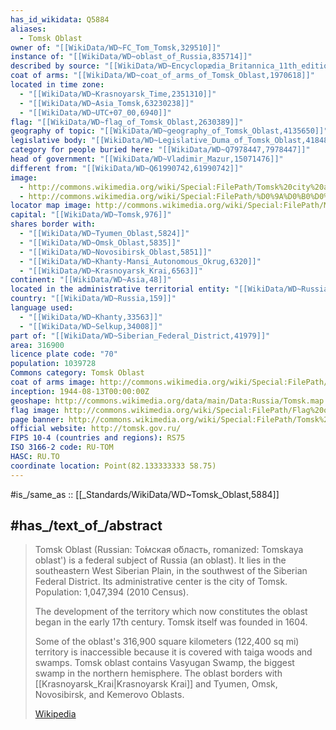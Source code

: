 ```yaml
---
has_id_wikidata: Q5884
aliases:
  - Tomsk Oblast
owner of: "[[WikiData/WD~FC_Tom_Tomsk,329510]]"
instance of: "[[WikiData/WD~oblast_of_Russia,835714]]"
described by source: "[[WikiData/WD~Encyclopædia_Britannica_11th_edition,867541]]"
coat of arms: "[[WikiData/WD~coat_of_arms_of_Tomsk_Oblast,1970618]]"
located in time zone:
  - "[[WikiData/WD~Krasnoyarsk_Time,2351310]]"
  - "[[WikiData/WD~Asia_Tomsk,63230238]]"
  - "[[WikiData/WD~UTC+07_00,6940]]"
flag: "[[WikiData/WD~flag_of_Tomsk_Oblast,2630389]]"
geography of topic: "[[WikiData/WD~geography_of_Tomsk_Oblast,4135650]]"
legislative body: "[[WikiData/WD~Legislative_Duma_of_Tomsk_Oblast,4184894]]"
category for people buried here: "[[WikiData/WD~Q7978447,7978447]]"
head of government: "[[WikiData/WD~Vladimir_Mazur,15071476]]"
different from: "[[WikiData/WD~Q61990742,61990742]]"
image:
  - http://commons.wikimedia.org/wiki/Special:FilePath/Tomsk%20city%20and%20vicinities%2C%20Russia%2C%20LandSat-5%20near%20natural%20colors%20satellite%20image%2C%202011-09-27.jpg
  - http://commons.wikimedia.org/wiki/Special:FilePath/%D0%9A%D0%B0%D0%BD%D0%B4%D0%B8%D0%BD%D0%BA%D0%B0%202010-07-16.jpg
locator map image: http://commons.wikimedia.org/wiki/Special:FilePath/Map%20of%20Russia%20%282014%E2%80%932022%29%20-%20Tomsk%20Oblast.svg
capital: "[[WikiData/WD~Tomsk,976]]"
shares border with:
  - "[[WikiData/WD~Tyumen_Oblast,5824]]"
  - "[[WikiData/WD~Omsk_Oblast,5835]]"
  - "[[WikiData/WD~Novosibirsk_Oblast,5851]]"
  - "[[WikiData/WD~Khanty-Mansi_Autonomous_Okrug,6320]]"
  - "[[WikiData/WD~Krasnoyarsk_Krai,6563]]"
continent: "[[WikiData/WD~Asia,48]]"
located in the administrative territorial entity: "[[WikiData/WD~Russia,159]]"
country: "[[WikiData/WD~Russia,159]]"
language used:
  - "[[WikiData/WD~Khanty,33563]]"
  - "[[WikiData/WD~Selkup,34008]]"
part of: "[[WikiData/WD~Siberian_Federal_District,41979]]"
area: 316900
licence plate code: "70"
population: 1039728
Commons category: Tomsk Oblast
coat of arms image: http://commons.wikimedia.org/wiki/Special:FilePath/Coat%20of%20arms%20of%20Tomsk%20Oblast%2C%20Russia.svg
inception: 1944-08-13T00:00:00Z
geoshape: http://commons.wikimedia.org/data/main/Data:Russia/Tomsk.map
flag image: http://commons.wikimedia.org/wiki/Special:FilePath/Flag%20of%20Tomsk%20Oblast.svg
page banner: http://commons.wikimedia.org/wiki/Special:FilePath/Tomsk%20Oblast%20banner%20Kandinka.jpg
official website: http://tomsk.gov.ru/
FIPS 10-4 (countries and regions): RS75
ISO 3166-2 code: RU-TOM
HASC: RU.TO
coordinate location: Point(82.133333333 58.75)
---
```


#is_/same_as :: [[_Standards/WikiData/WD~Tomsk_Oblast,5884]] 

## #has_/text_of_/abstract  

> Tomsk Oblast (Russian: То́мская о́бласть, romanized: Tomskaya oblast') 
> is a federal subject of Russia (an oblast). 
> It lies in the southeastern West Siberian Plain, in the southwest of the Siberian Federal District. 
> Its administrative center is the city of Tomsk. Population: 1,047,394 (2010 Census).
>
> The development of the territory which now constitutes the oblast began in the early 17th century. 
> Tomsk itself was founded in 1604. 
> 
> Some of the oblast's 316,900 square kilometers (122,400 sq mi) territory is inaccessible 
> because it is covered with taiga woods and swamps. 
> Tomsk oblast contains Vasyugan Swamp, the biggest swamp in the northern hemisphere. 
> The oblast borders with [[Krasnoyarsk_Krai|Krasnoyarsk Krai]] and Tyumen, Omsk, Novosibirsk, and Kemerovo Oblasts.
>
> [Wikipedia](https://en.wikipedia.org/wiki/Tomsk%20Oblast) 

